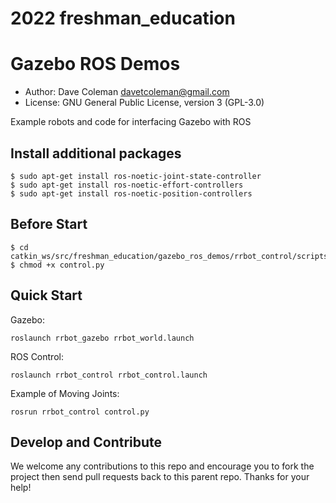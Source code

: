 # 2022 freshman_education

# Gazebo ROS Demos

* Author: Dave Coleman <davetcoleman@gmail.com>
* License: GNU General Public License, version 3 (GPL-3.0)

Example robots and code for interfacing Gazebo with ROS

## Install additional packages
    $ sudo apt-get install ros-noetic-joint-state-controller
    $ sudo apt-get install ros-noetic-effort-controllers
    $ sudo apt-get install ros-noetic-position-controllers

## Before Start

    $ cd catkin_ws/src/freshman_education/gazebo_ros_demos/rrbot_control/scripts
    $ chmod +x control.py

## Quick Start

Gazebo:

    roslaunch rrbot_gazebo rrbot_world.launch

ROS Control:

    roslaunch rrbot_control rrbot_control.launch

Example of Moving Joints:

    rosrun rrbot_control control.py

## Develop and Contribute

We welcome any contributions to this repo and encourage you to fork the project then send pull requests back to this parent repo. Thanks for your help!
